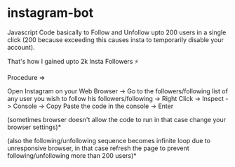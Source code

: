 # instagram-bot
Javascript Code basically to Follow and Unfollow upto 200 users in a single click (200 because exceeding this causes insta to temporarily disable your account).

That's how I gained upto 2k Insta Followers ⚡


Procedure =>

Open Instagram on your Web Browser -> Go to the followers/following list of any user you wish to follow his followers/following -> Right Click -> Inspect -> Console -> Copy Paste the code in the console -> Enter


(sometimes browser doesn't allow the code to run in that case change your browser settings)*
 
(also the following/unfollowing sequence becomes infinite loop due to unresponsive browser, in that case refresh the page to prevent following/unfollowing more than 200 users)*
